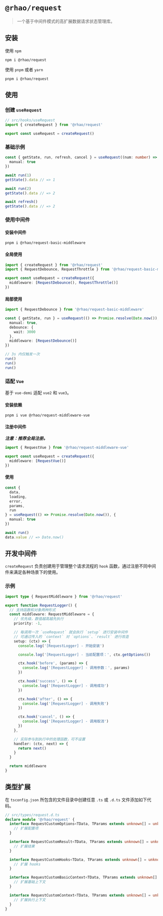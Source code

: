 # `@rhao/request`

> 一个基于中间件模式的高扩展数据请求状态管理库。

## 安装

使用 `npm`

```shell
npm i @rhao/request
```

使用 `pnpm` 或者 `yarn`

```shell
pnpm i @rhao/request
```

## 使用

### 创建 `useRequest`

```ts
// src/hooks/useRequest
import { createRequest } from '@rhao/request'

export const useRequest = createRequest()
```

### 基础示例

```ts
const { getState, run, refresh, cancel } = useRequest((num: number) => Promise.resolve(num), {
  manual: true
})

await run(1)
getState().data // => 1

await run(2)
getState().data // => 2

await refresh()
getState().data // => 2
```

### 使用中间件

#### 安装中间件

```shell
pnpm i @rhao/request-basic-middleware
```

#### 全局使用

```ts
import { createRequest } from '@rhao/request'
import { RequestDebounce, RequestThrottle } from '@rhao/request-basic-middleware'

export const useRequest = createRequest({
  middleware: [RequestDebounce(), RequestThrottle()]
})
```

#### 局部使用

```ts
import { RequestDebounce } from '@rhao/request-basic-middleware'

const { getState, run } = useRequest(() => Promise.resolve(Date.now()), {
  manual: true,
  debounce: {
    wait: 3000
  },
  middleware: [RequestDebounce()]
})

// 3s 内仅触发一次
run()
run()
run()
```

### 适配 `Vue`

基于 `vue-demi` 适配 `vue2` 和 `vue3`。

#### 安装依赖

```shell
pnpm i vue @rhao/request-middleware-vue
```

#### 注册中间件

***注意：推荐全局注册。***

```ts
import { RequestVue } from '@rhao/request-middleware-vue'

export const useRequest = createRequest({
  middleware: [RequestVue()]
})
```

#### 使用

```ts
const {
  data,
  loading,
  error,
  params,
  run
} = useRequest(() => Promise.resolve(Date.now()), {
  manual: true
})

await run()
data.value // => Date.now()
```

## 开发中间件

`createRequest` 负责创建用于管理整个请求流程的 `hook` 函数，通过注册不同中间件来满足各种场景下的使用。

### 示例

```ts
import type { RequestMiddleware } from '@rhao/request'

export function RequestLogger() {
  // 支持函数和对象两种形式
  const middleware: RequestMiddleware = {
    // 优先级，数值越高越先执行
    priority: -1,

    // 每调用一次 `useRequest` 就会执行 `setup` 进行安装中间件
    // 可通过传入的 `context` 对 `options`、`result` 进行改造
    setup: (ctx) => {
      console.log('[RequestLogger] - 开始安装')

      console.log('[RequestLogger] - 当前配置项：', ctx.getOptions())

      ctx.hook('before', (params) => {
        console.log('[RequestLogger] - 调用参数：', params)
      })

      ctx.hook('success', () => {
        console.log('[RequestLogger] - 调用成功')
      })

      ctx.hook('after', () => {
        console.log('[RequestLogger] - 调用失败')
      })

      ctx.hook('cancel', () => {
        console.log('[RequestLogger] - 调用取消')
      })
    },

    // 实际参与到执行中的处理函数，可不设置
    handler: (ctx, next) => {
      return next()
    }
  }

  return middleware
}
```

## 类型扩展

在 `tsconfig.json` 所包含的文件目录中创建任意 `.ts` 或 `.d.ts` 文件添加如下代码。

```ts
// src/types/request.d.ts
declare module '@rhao/request' {
  interface RequestCustomOptions<TData, TParams extends unknown[] = unknown[]> {
    // 扩展配置项
  }

  interface RequestCustomResult<TData, TParams extends unknown[] = unknown[]> {
    // 扩展结果
  }

  interface RequestCustomHooks<TData, TParams extends unknown[] = unknown[]> {
    // 扩展 hooks
  }

  interface RequestCustomBasicContext<TData, TParams extends unknown[] = unknown[]> {
    // 扩展基础上下文
  }

  interface RequestCustomContext<TData, TParams extends unknown[] = unknown[]> {
    // 扩展执行上下文
  }
}
```